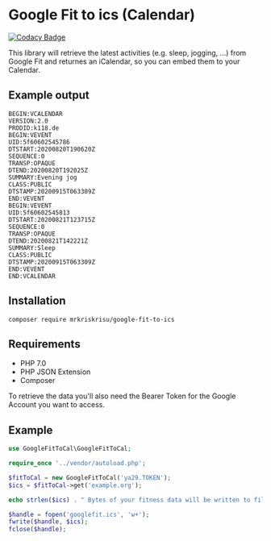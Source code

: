 # Google Fit to ics (Calendar)
[![Codacy Badge](https://app.codacy.com/project/badge/Grade/02c78d23fb63479a8cdded50b887a69f)](https://www.codacy.com/manual/MrKrisKrisu/GoogleFitToCal?utm_source=github.com&amp;utm_medium=referral&amp;utm_content=MrKrisKrisu/GoogleFitToCal&amp;utm_campaign=Badge_Grade)

This library will retrieve the latest activities (e.g. sleep, jogging, ...) from Google Fit and 
returnes an iCalendar, so you can embed them to your Calendar.

## Example output
``` ics
BEGIN:VCALENDAR
VERSION:2.0
PRODID:k118.de
BEGIN:VEVENT
UID:5f60602545786
DTSTART:20200820T190620Z
SEQUENCE:0
TRANSP:OPAQUE
DTEND:20200820T192025Z
SUMMARY:Evening jog
CLASS:PUBLIC
DTSTAMP:20200915T063309Z
END:VEVENT
BEGIN:VEVENT
UID:5f60602545813
DTSTART:20200821T123715Z
SEQUENCE:0
TRANSP:OPAQUE
DTEND:20200821T142221Z
SUMMARY:Sleep
CLASS:PUBLIC
DTSTAMP:20200915T063309Z
END:VEVENT
END:VCALENDAR
```

## Installation

`composer require mrkriskrisu/google-fit-to-ics`

## Requirements

*   PHP 7.0
*   PHP JSON Extension
*   Composer

To retrieve the data you'll also need the Bearer Token for the Google Account 
you want to access.

## Example
``` php
use GoogleFitToCal\GoogleFitToCal;

require_once '../vendor/autoload.php';

$fitToCal = new GoogleFitToCal('ya29.TOKEN');
$ics = $fitToCal->get('example.org');

echo strlen($ics) . " Bytes of your fitness data will be written to file googlefit.ics...";

$handle = fopen('googlefit.ics', 'w+');
fwrite($handle, $ics);
fclose($handle);
```